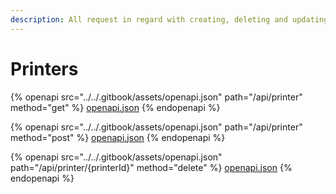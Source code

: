 ```yaml
---
description: All request in regard with creating, deleting and updating printers.
---
```


# Printers



{% openapi src="../../.gitbook/assets/openapi.json" path="/api/printer" method="get" %}
[openapi.json](../../.gitbook/assets/openapi.json)
{% endopenapi %}

{% openapi src="../../.gitbook/assets/openapi.json" path="/api/printer" method="post" %}
[openapi.json](../../.gitbook/assets/openapi.json)
{% endopenapi %}

{% openapi src="../../.gitbook/assets/openapi.json" path="/api/printer/{printerId}" method="delete" %}
[openapi.json](../../.gitbook/assets/openapi.json)
{% endopenapi %}

